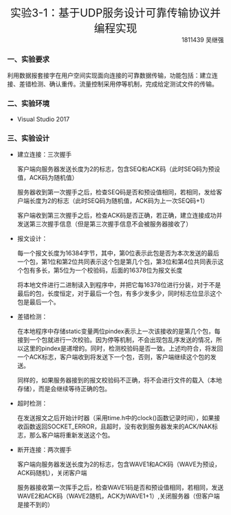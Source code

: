 <center><span style="font-size:25px">实验3-1：基于UDP服务设计可靠传输协议并编程实现</span></center>

<div align="right">
    1811439 吴继强
</div>


### 一、实验要求

​	利用数据报套接字在用户空间实现面向连接的可靠数据传输，功能包括：建立连接、差错检测、确认重传。流量控制采用停等机制，完成给定测试文件的传输。

### 二、实验环境

- Visual Studio 2017

### 三、实验设计

- 建立连接：三次握手

  客户端向服务器发送长度为2的标志，包含SEQ和ACK码（此时SEQ码为预设值，ACK码为随机值）

  服务器收到第一次握手之后，检查SEQ码是否和预设值相同，若相同，发给客户端长度为2的标志（此时SEQ码为随机值，ACK码为上一次SEQ码+1）

  客户端收到第三次握手之后，检查ACK码是否正确，若正确，建立连接成功并发送第三次握手信息（但是第三次握手信息不会被服务器接收了）

- 报文设计：

  每一个报文长度为16384字节，其中，第0位表示此包是否为本次发送的最后一个包，第1位和第2位共同表示这个包是第几个包，第3位和第4位共同表示这个包有多长，第5位为一个校验码，后面的16378位为报文长度

  将本地文件进行二进制读入到程序中，并把它每16378位进行分装，对于不是最后的包，长度恒定，对于最后一个包，有多少发多少，同时标志位显示这个包是最后一个。

- 差错检测：

  在本地程序中存储static变量两位pindex表示上一次该接收的是第几个包，每接到一个包就进行一次校验。因为停等机制，不会出现包乱序发送的情况，所以这里的pindex是递增的。同时，检测校验码是否一致。上述均符合，将发回一个ACK标志，客户端收到将发送下一个包，否则，客户端继续这个包的发送。

  同样的，如果服务器接到的报文校验码不正确，将不会进行文件的载入（本地存储），而是会继续等待正确的包。

- 超时检测：

  在发送报文之后开始计时器（采用time.h中的clock()函数记录时间），如果接收函数返回SOCKET_ERROR，且超时，没有收到服务器发来的ACK/NAK标志，那么客户端将重新发送这个包。

- 断开连接：两次握手

  客户端向服务器发送长度为2的标志，包含WAVE1和ACK码（WAVE为预设，ACK码随机），关闭客户端

  服务器接收第一次挥手之后，检查WAVE1码是否和预设值相同，若相同，发送WAVE2和ACK码（WAVE2随机，ACK为WAVE1+1）,关闭服务器（但客户端是接不到的）